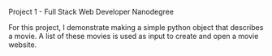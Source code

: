 Project 1 - Full Stack Web Developer Nanodegree

For this project, I demonstrate making a simple python object that describes a movie. A list of these movies is used as input to create and open a movie website. 

